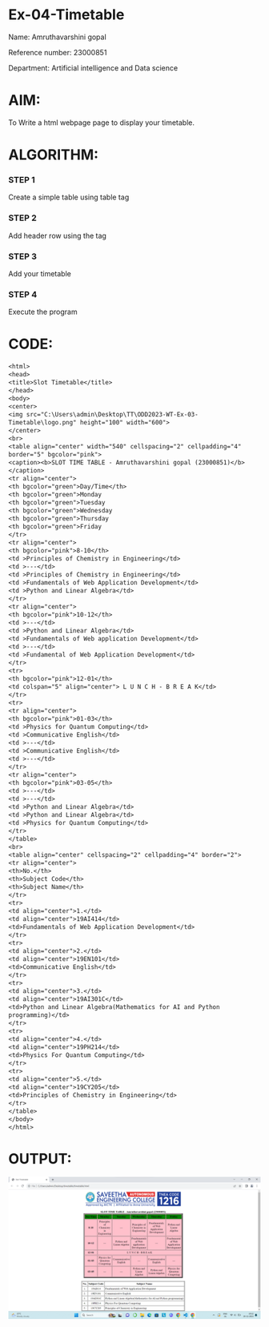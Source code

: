 # Ex-04-Timetable

Name: Amruthavarshini gopal

Reference number: 23000851

Department: Artificial intelligence and Data science

# AIM:

To Write a html webpage page to display your timetable.

# ALGORITHM:

### STEP 1

Create a simple table using table tag

### STEP 2

Add header row using the tag

### STEP 3

Add your timetable

### STEP 4

Execute the program

# CODE:
```
<html>
<head>
<title>Slot Timetable</title>
</head>
<body>
<center>
<img src="C:\Users\admin\Desktop\TT\ODD2023-WT-Ex-03-Timetable\logo.png" height="100" width="600">
</center>
<br>
<table align="center" width="540" cellspacing="2" cellpadding="4" border="5" bgcolor="pink">
<caption><b>SLOT TIME TABLE - Amruthavarshini gopal (23000851)</b></caption>
<tr align="center">
<th bgcolor="green">Day/Time</th>
<th bgcolor="green">Monday
<th bgcolor="green">Tuesday
<th bgcolor="green">Wednesday
<th bgcolor="green">Thursday
<th bgcolor="green">Friday
</tr>
<tr align="center">
<th bgcolor="pink">8-10</th>
<td >Principles of Chemistry in Engineering</td>
<td >---</td>
<td >Principles of Chemistry in Engineering</td>
<td >Fundamentals of Web Application Development</td>
<td >Python and Linear Algebra</td>
</tr>
<tr align="center">
<th bgcolor="pink">10-12</th>
<td >---</td>
<td >Python and Linear Algebra</td>
<td >Fundamentals of Web application Development</td>
<td >---</td>
<td >Fundamental of Web Application Development</td>
</tr>
<tr>
<th bgcolor="pink">12-01</th>
<td colspan="5" align="center"> L U N C H - B R E A K</td>
</tr>
<tr>
<tr align="center">
<th bgcolor="pink">01-03</th>
<td >Physics for Quantum Computing</td>
<td >Communicative English</td>
<td >---</td>
<td >Communicative English</td>
<td >---</td>
</tr>
<tr align="center">
<th bgcolor="pink">03-05</th>
<td >---</td>
<td >---</td>
<td >Python and Linear Algebra</td>
<td >Python and Linear Algebra</td>
<td >Physics for Quantum Computing</td>
</tr>
</table>
<br>
<table align="center" cellspacing="2" cellpadding="4" border="2">
<tr align="center">
<th>No.</th>
<th>Subject Code</th>
<th>Subject Name</th>
</tr>
<tr>
<td align="center">1.</td>
<td align="center">19AI414</td>
<td>Fundamentals of Web Application Development</td>
</tr>
<tr>
<td align="center">2.</td>
<td align="center">19EN101</td>
<td>Communicative English</td>
</tr>
<tr>
<td align="center">3.</td>
<td align="center">19AI301C</td>
<td>Python and Linear Algebra(Mathematics for AI and Python programming)</td>
</tr>
<tr>
<td align="center">4.</td>
<td align="center">19PH214</td>
<td>Physics For Quantum Computing</td>
</tr>
<tr>
<td align="center">5.</td>
<td align="center">19CY205</td>
<td>Principles of Chemistry in Engineering</td>
</tr>
</table>
</body>
</html>
```
# OUTPUT:

![Alt text](timetable.png)


